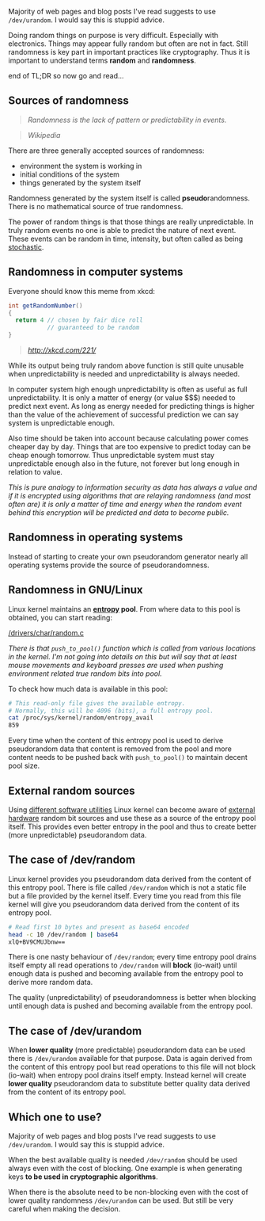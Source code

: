 Majority of web pages and blog posts I've read suggests to use `/dev/urandom`.
I would say this is stuppid advice.

Doing random things on purpose is very difficult. Especially with electronics. Things
may appear fully random but often are not in fact. Still randomness is key part in
important practices like cryptography. Thus it is important to understand terms
**random** and **randomness**.

end of TL;DR so now go and read...

Sources of randomness
---

> *Randomness is the lack of pattern or predictability in events.*

> *Wikipedia*

There are three generally accepted sources of randomness:
* environment the system is working in
* initial conditions of the system
* things generated by the system itself

Randomness generated by the system itself is called **pseudo**randomness. There is no
mathematical source of true randomness.

The power of random things is that those things are really unpredictable. In truly
random events no one is able to predict the nature of next event. These events can be
random in time, intensity, but often called as being [stochastic](https://en.wikipedia.org/wiki/Stochastic).

Randomness in computer systems
---

Everyone should know this meme from xkcd:

```java
int getRandomNumber()
{
  return 4 // chosen by fair dice roll
           // guaranteed to be random
}
```
> *http://xkcd.com/221/*

While its output being truly random above function is still quite unusable when
unpredictability is needed and unpredictability is always needed.

In computer system high enough unpredictability is often as useful as full
unpredictability. It is only a matter of energy (or value $$$) needed to predict
next event. As long as energy needed for predicting things is higher than the
value of the achievement of successful prediction we can say system is
unpredictable enough.

Also time should be taken into account because calculating power comes cheaper day by
day. Things that are too expensive to predict today can be cheap enough tomorrow.
Thus unpredictable system must stay unpredictable enough also in the future, not
forever but long enough in relation to value.

*This is pure analogy to information security as data has always a value and if
it is encrypted using algorithms that are relaying randomness (and most often are)
it is only a matter of time and energy when the random event behind this encryption
will be predicted and data to become public.*

Randomness in operating systems
---

Instead of starting to create your own pseudorandom generator nearly all operating
systems provide the source of pseudorandomness.

Randomness in GNU/Linux
---

Linux kernel maintains an **[entropy](https://en.wikipedia.org/wiki/Entropy) pool**. From where data to this pool is obtained, you can start reading:

[/drivers/char/random.c](https://github.com/torvalds/linux/blob/master/drivers/char/random.c)

*There is that `push_to_pool()` function which is called from various locations in the kernel.
I'm not going into details on this but will say that at least mouse movements and keyboard presses
are used when pushing environment related true random bits into pool.*

To check how much data is available in this pool:
```sh
# This read-only file gives the available entropy.
# Normally, this will be 4096 (bits), a full entropy pool.
cat /proc/sys/kernel/random/entropy_avail
859
```

Every time when the content of this entropy pool is used to derive pseudorandom data that content is
removed from the pool and more content needs to be pushed back with `push_to_pool()` to maintain decent
pool size.

External random sources
---

Using [different software utilities](https://wiki.archlinux.org/index.php/Rng-tools) Linux kernel can become
aware of [external hardware](https://en.wikipedia.org/wiki/Hardware_random_number_generator) random bit sources and use these as a source of the entropy pool itself. This
provides even better entropy in the pool and thus to create better (more unpredictable) pseudorandom data.

The case of /dev/random
---

Linux kernel provides you pseudorandom data derived from the content of this entropy pool. There is
file called `/dev/random` which is not a static file but a file provided by the kernel itself. Every
time you read from this file kernel will give you pseudorandom data derived from the content of its
entropy pool.

```sh
# Read first 10 bytes and present as base64 encoded
head -c 10 /dev/random | base64 
xlQ+BV9CMUJbnw==
```

There is one nasty behaviour of `/dev/random`; every time entropy pool drains itself empty all read
operations to `/dev/random` will **block** (io-wait) until enough data is pushed and becoming available
from the entropy pool to derive more random data.

The quality (unpredictability) of pseudorandomness is better when blocking until enough data is pushed
and becoming available from the entropy pool.

The case of /dev/urandom
---

When **lower quality** (more predictable) pseudorandom data can be used there is `/dev/urandom` available
for that purpose. Data is again derived from the content of this entropy pool but read operations to this
file will not block (io-wait) when entropy pool drains itself empty. Instead kernel will create
**lower quality** pseudorandom data to substitute better quality data derived from the content of its
entropy pool.

Which one to use?
---

Majority of web pages and blog posts I've read suggests to use `/dev/urandom`. I would say this is stuppid advice.

When the best available quality is needed `/dev/random` should be used always even with the cost of blocking.
One example is when generating keys **to be used in cryptographic algorithms**.

When there is the absolute need to be non-blocking even with the cost of lower quality randomness `/dev/urandom` can be used. But still be very careful when making the decision.
